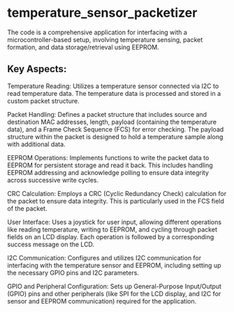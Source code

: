 # temperature_sensor_packetizer

The code is a comprehensive application for interfacing with a microcontroller-based setup, involving temperature sensing, packet formation, and data storage/retrieval using EEPROM.

## Key Aspects:
Temperature Reading: Utilizes a temperature sensor connected via I2C to read temperature data. The temperature data is processed and stored in a custom packet structure.

Packet Handling: Defines a packet structure that includes source and destination MAC addresses, length, payload (containing the temperature data), and a Frame Check Sequence (FCS) for error checking. The payload structure within the packet is designed to hold a temperature sample along with additional data.

EEPROM Operations: Implements functions to write the packet data to EEPROM for persistent storage and read it back. This includes handling EEPROM addressing and acknowledge polling to ensure data integrity across successive write cycles.

CRC Calculation: Employs a CRC (Cyclic Redundancy Check) calculation for the packet to ensure data integrity. This is particularly used in the FCS field of the packet.

User Interface: Uses a joystick for user input, allowing different operations like reading temperature, writing to EEPROM, and cycling through packet fields on an LCD display. Each operation is followed by a corresponding success message on the LCD.

I2C Communication: Configures and utilizes I2C communication for interfacing with the temperature sensor and EEPROM, including setting up the necessary GPIO pins and I2C parameters.

GPIO and Peripheral Configuration: Sets up General-Purpose Input/Output (GPIO) pins and other peripherals (like SPI for the LCD display, and I2C for sensor and EEPROM communication) required for the application.
